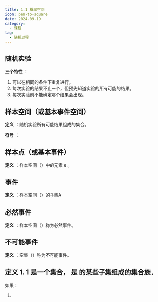 ```yaml
---
title: 1.1 概率空间
icon: pen-to-square
date: 2024-09-19
category:
  - 课程
tag:
  - 随机过程
---
```


## 随机实验

**三个特性** ：

1. 可以在相同的条件下重复进行。
2. 每次实验的结果不止一个，但预先知道实验的所有可能的结果。
3. 每次实验前不能确定哪个结果会出现。

## 样本空间（或基本事件空间）

**定义** ：随机实验所有可能结果组成的集合。

**符号** ：

## 样本点（或基本事件）

**定义** ：样本空间（）中的元素 e 。

## 事件

**定义** ：样本空间（）的子集A

## 必然事件

**定义** ：样本空间（）称为必然事件。

## 不可能事件

**定义** ：空集（）称为不可能事件。

## 定义 1. 1 是一个集合， 是 的某些子集组成的集合族．

如果：

1. 

